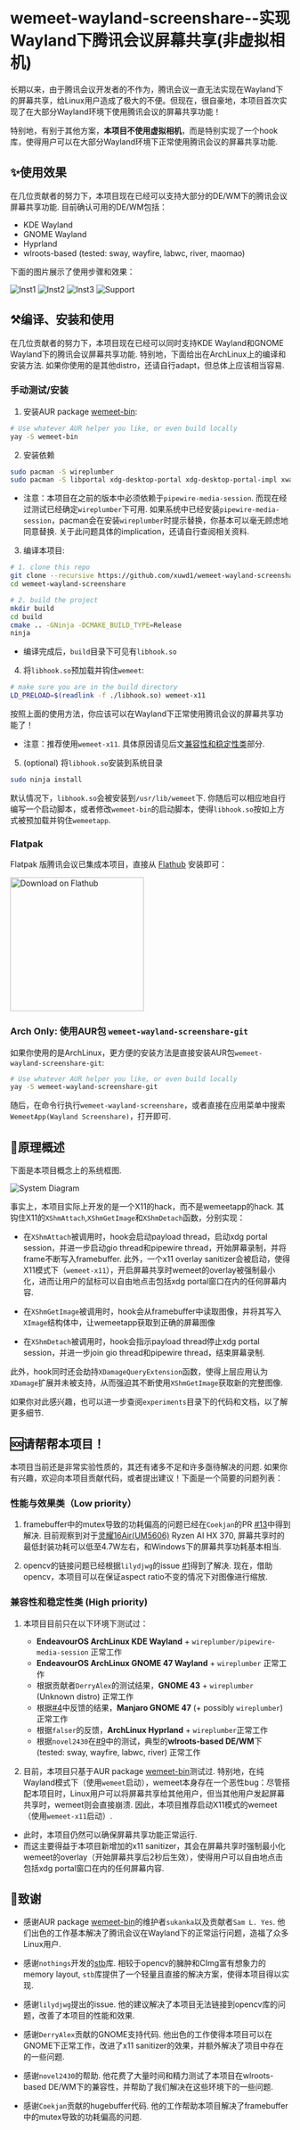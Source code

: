 

# wemeet-wayland-screenshare--实现Wayland下腾讯会议屏幕共享(非虚拟相机)

长期以来，由于腾讯会议开发者的不作为，腾讯会议一直无法实现在Wayland下的屏幕共享，给Linux用户造成了极大的不便。但现在，很自豪地，本项目首次实现了在大部分Wayland环境下使用腾讯会议的屏幕共享功能！

特别地，有别于其他方案，**本项目不使用虚拟相机**，而是特别实现了一个hook库，使得用户可以在大部分Wayland环境下正常使用腾讯会议的屏幕共享功能.



## ✨使用效果

在几位贡献者的努力下，本项目现在已经可以支持大部分的DE/WM下的腾讯会议屏幕共享功能. 目前确认可用的DE/WM包括：

- KDE Wayland
- GNOME Wayland
- Hyprland
- wlroots-based (tested: sway, wayfire, labwc, river, maomao)

下面的图片展示了使用步骤和效果：

![Inst1](./resource/instruction-1.png "instruction-1")
![Inst2](./resource/instruction-2.png "instruction-2")
![Inst3](./resource/instruction-3-new.png "instruction-3")
![Support](./resource/supported_DEs.png "support")


## ⚒️编译、安装和使用

在几位贡献者的努力下，本项目现在已经可以同时支持KDE Wayland和GNOME Wayland下的腾讯会议屏幕共享功能. 特别地，下面给出在ArchLinux上的编译和安装方法. 如果你使用的是其他distro，还请自行adapt，但总体上应该相当容易.

### 手动测试/安装

1. 安装AUR package [wemeet-bin](https://aur.archlinux.org/packages/wemeet-bin):

```bash
# Use whatever AUR helper you like, or even build locally
yay -S wemeet-bin  
```

2. 安装依赖

```bash
sudo pacman -S wireplumber
sudo pacman -S libportal xdg-desktop-portal xdg-desktop-portal-impl xwaylandvideobridge opencv
```

- 注意：本项目在之前的版本中必须依赖于`pipewire-media-session`. 而现在经过测试已经确定`wireplumber`下可用. 如果系统中已经安装`pipewire-media-session`，pacman会在安装`wireplumber`时提示替换，你基本可以毫无顾虑地同意替换. 关于此问题具体的implication，还请自行查阅相关资料.

3. 编译本项目:

```bash
# 1. clone this repo
git clone --recursive https://github.com/xuwd1/wemeet-wayland-screenshare.git
cd wemeet-wayland-screenshare

# 2. build the project
mkdir build
cd build
cmake .. -GNinja -DCMAKE_BUILD_TYPE=Release
ninja

```

- 编译完成后，`build`目录下可见有`libhook.so`

4. 将`libhook.so`预加载并钩住`wemeet`:

```bash
# make sure you are in the build directory
LD_PRELOAD=$(readlink -f ./libhook.so) wemeet-x11
```

按照上面的使用方法，你应该可以在Wayland下正常使用腾讯会议的屏幕共享功能了！
- 注意：推荐使用`wemeet-x11`. 具体原因请见后文[兼容性和稳定性类](#兼容性和稳定性类-high-priority)部分.


5. (optional) 将`libhook.so`安装到系统目录

```bash
sudo ninja install
```
默认情况下，`libhook.so`会被安装到`/usr/lib/wemeet`下. 你随后可以相应地自行编写一个启动脚本，或者修改`wemeet-bin`的启动脚本，使得`libhook.so`按如上方式被预加载并钩住`wemeetapp`.

### Flatpak

Flatpak 版腾讯会议已集成本项目，直接从 [Flathub](https://flathub.org/apps/com.tencent.wemeet) 安装即可：

<a href='https://flathub.org/apps/com.tencent.wemeet'>
    <img width='240' alt='Download on Flathub' src='https://flathub.org/api/badge?locale=zh-Hans'/>
</a>

### Arch Only: 使用AUR包 `wemeet-wayland-screenshare-git`

如果你使用的是ArchLinux，更方便的安装方法是直接安装AUR包`wemeet-wayland-screenshare-git`:

```bash
# Use whatever AUR helper you like, or even build locally
yay -S wemeet-wayland-screenshare-git

```

随后，在命令行执行`wemeet-wayland-screenshare`，或者直接在应用菜单中搜索`WemeetApp(Wayland Screenshare)`，打开即可.

## 🔬原理概述

下面是本项目概念上的系统框图.

![System Diagram](./resource/diagram.svg "system diagram")

事实上，本项目实际上开发的是一个X11的hack，而不是wemeetapp的hack. 其钩住X11的`XShmAttach`,`XShmGetImage`和`XShmDetach`函数，分别实现：

- 在`XShmAttach`被调用时，hook会启动payload thread，启动xdg portal session，并进一步启动gio thread和pipewire thread，开始屏幕录制，并将frame不断写入framebuffer. 此外，一个x11 overlay sanitizer会被启动，使得X11模式下（`wemeet-x11`），开启屏幕共享时wemeet的overlay被强制最小化，进而让用户的鼠标可以自由地点击包括xdg portal窗口在内的任何屏幕内容.

- 在`XShmGetImage`被调用时，hook会从framebuffer中读取图像，并将其写入`XImage`结构体中，让wemeetapp获取到正确的屏幕图像

- 在`XShmDetach`被调用时，hook会指示payload thread停止xdg portal session，并进一步join gio thread和pipewire thread，结束屏幕录制.

此外，hook同时还会劫持`XDamageQueryExtension`函数，使得上层应用认为`XDamage`扩展并未被支持，从而强迫其不断使用`XShmGetImage`获取新的完整图像.

如果你对此感兴趣，也可以进一步查阅`experiments`目录下的代码和文档，以了解更多细节.



## 🆘请帮帮本项目！

本项目当前还是非常实验性质的，其还有诸多不足和许多亟待解决的问题. 如果你有兴趣，欢迎向本项目贡献代码，或者提出建议！下面是一个简要的问题列表：


### 性能与效果类（Low priority）

1. framebuffer中的mutex导致的功耗偏高的问题已经在`Coekjan`的PR [#13](https://github.com/xuwd1/wemeet-wayland-screenshare/pull/13)中得到解决. 目前观察到对于[灵耀16Air(UM5606)](https://wiki.archlinux.org/title/ASUS_Zenbook_UM5606) Ryzen AI HX 370, 屏幕共享时的最低封装功耗可以低至4.7W左右，和Windows下的屏幕共享功耗基本相当.


2. opencv的链接问题已经根据`lilydjwg`的issue [#1](https://github.com/xuwd1/wemeet-wayland-screenshare/issues/1)得到了解决. 现在，借助opencv，本项目可以在保证aspect ratio不变的情况下对图像进行缩放.



### 兼容性和稳定性类 (High priority)


1. 本项目目前只在以下环境下测试过：
   - **EndeavourOS ArchLinux KDE Wayland** + `wireplumber/pipewire-media-session` 正常工作
   - **EndeavourOS ArchLinux GNOME 47 Wayland** + `wireplumber` 正常工作
   - 根据贡献者`DerryAlex`的测试结果，**GNOME 43** + `wireplumber` (Unknown distro) 正常工作
   - 根据[#4](https://github.com/xuwd1/wemeet-wayland-screenshare/pull/4)中反馈的结果，**Manjaro GNOME 47** (+ possibly `wireplumber`) 正常工作
   - 根据`falser`的反馈，**ArchLinux Hyprland** + `wireplumber`正常工作
   - 根据`novel2430`在[#9](https://github.com/xuwd1/wemeet-wayland-screenshare/issues/9)中的测试，典型的**wlroots-based DE/WM**下 (tested: sway, wayfire, labwc, river) 正常工作

2. 目前，本项目只基于AUR package [wemeet-bin](https://aur.archlinux.org/packages/wemeet-bin)测试过. 特别地，在纯Wayland模式下（使用`wemeet`启动），wemeet本身存在一个恶性bug：尽管搭配本项目时，Linux用户可以将屏幕共享给其他用户，但当其他用户发起屏幕共享时，wemeet则会直接崩溃. 因此，本项目推荐启动X11模式的wemeet（使用`wemeet-x11`启动）.

- 此时，本项目仍然可以确保屏幕共享功能正常运行.
- 而这主要得益于本项目新增加的x11 sanitizer，其会在屏幕共享时强制最小化wemeet的overlay（开始屏幕共享后2秒后生效），使得用户可以自由地点击包括xdg portal窗口在内的任何屏幕内容.



## 🙏致谢

- 感谢AUR package [wemeet-bin](https://aur.archlinux.org/packages/wemeet-bin)的维护者`sukanka`以及贡献者`Sam L. Yes`. 他们出色的工作基本解决了腾讯会议在Wayland下的正常运行问题，造福了众多Linux用户.

- 感谢`nothings`开发的[stb](https://github.com/nothings/stb)库. 相较于opencv的臃肿和CImg富有想象力的memory layout, `stb`库提供了一个轻量且直接的解决方案，使得本项目得以实现.

- 感谢`lilydjwg`提出的issue. 他的建议解决了本项目无法链接到opencv库的问题，改善了本项目的性能和效果.

- 感谢`DerryAlex`贡献的GNOME支持代码. 他出色的工作使得本项目可以在GNOME下正常工作，改进了x11 sanitizer的效果，并额外解决了项目中存在的一些问题.

- 感谢`novel2430`的帮助. 他花费了大量时间和精力测试了本项目在wlroots-based DE/WM下的兼容性，并帮助了我们解决在这些环境下的一些问题.

- 感谢`Coekjan`贡献的hugebuffer代码. 他的工作帮助本项目解决了framebuffer中的mutex导致的功耗偏高的问题.
